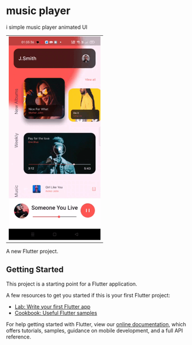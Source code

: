 

# music player

i simple music player animated UI 

<table>
<tr>
    <td valign="top"><img src="images/1.gif" width="250" alt="main"></td>
    
  </tr>
</table>

A new Flutter project.

## Getting Started



This project is a starting point for a Flutter application.

A few resources to get you started if this is your first Flutter project:

- [Lab: Write your first Flutter app](https://flutter.dev/docs/get-started/codelab)
- [Cookbook: Useful Flutter samples](https://flutter.dev/docs/cookbook)

For help getting started with Flutter, view our
[online documentation](https://flutter.dev/docs), which offers tutorials,
samples, guidance on mobile development, and a full API reference.


